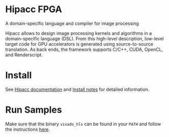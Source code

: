 # Hipacc FPGA
A domain-specific language and compiler for image processing

Hipacc allows to design image processing kernels and algorithms in a domain-specific language (DSL).
From this high-level description, low-level target code for GPU accelerators is generated using source-to-source translation.
As back ends, the framework supports C/C++, CUDA, OpenCL, and Renderscript.

# Install
See [Hipacc documentation](http://hipacc-lang.org/install.html) and [Install notes](INSTALL.md) for detailed information.

# Run Samples

Make sure that the binary `vivado_hls` can be found in your `PATH` and follow
the instructions [here](INSTALL.md#run-samples).
